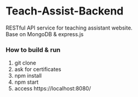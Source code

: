 # Teach-Assist-Backend
RESTful API service for teaching assistant website.  
Base on MongoDB & express.js  


### How to build & run
1. git clone
2. ask for certificates
2. npm install
3. npm start
4. access https://localhost:8080/